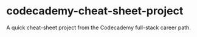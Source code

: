 # codecademy-cheat-sheet-project
 A quick cheat-sheet project from the Codecademy full-stack career path.
